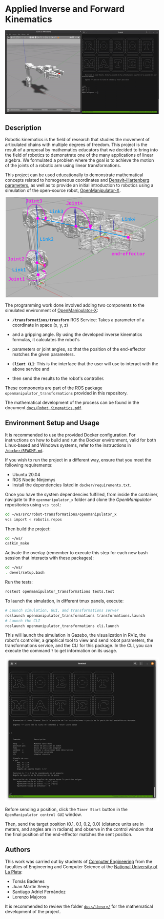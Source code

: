 # Applied Inverse and Forward Kinematics

<p align="center">
  <img src="docs/demo.gif" />
</p>

## Description

Robotic kinematics is the field of research that studies the movement of articulated chains
with multiple degrees of freedom. This project is the result of a proposal by mathematics
educators that we decided to bring into the field of robotics to demonstrate one of the many
applications of linear algebra. We formulated a problem where the goal is to achieve the motion
of the joints of a robotic arm using linear transformations.

This project can be used educationally to demonstrate mathematical concepts related to homogeneous
coordinates and [Denavit–Hartenberg parameters](https://en.wikipedia.org/wiki/Denavit%E2%80%93Hartenberg_parameters),
as well as to provide an initial introduction to robotics using a simulation of the open-source robot,
[OpenManipulator-X](https://emanual.robotis.com/docs/en/platform/openmanipulator_x/overview/).

<p align="center">
  <img src="docs/diagram_annotated.png" width="500" />
</p>

The programming work done involved adding two components to the simulated environment of
[OpenManipulator-X](https://emanual.robotis.com/docs/en/platform/openmanipulator_x/overview/):

- **`/transformations/transform`** ROS Service: Takes a parameter of a coordinate in space (x, y, z)
- and a gripping angle. By using the developed inverse kinematics formulas, it calculates the robot's 
- parameters or joint angles, so that the position of the end-effector matches the given parameters.

- **`Client CLI`**: This is the interface that the user will use to interact with the above service and 
- then send the results to the robot's controller.

These components are part of the ROS package `openmanipulator_transformations` provided in this repository.

The mathematical development of the process can be found in the document [`docs/Robot_Kinematics.pdf`](https://github.com/b-Tomas/robot-kinematics/blob/main/docs/Robot_Kinematics.pdf).

## Environment Setup and Usage

It is recommended to use the provided Docker configuration. For instructions on how to build and run the 
Docker environment, valid for both Linux-based and Windows systems, refer to the instructions in [`/docker/README.md`](https://github.com/b-Tomas/robot-kinematics/blob/main/docker/README.md).

If you wish to run the project in a different way, ensure that you meet the following requirements:
* Ubuntu 20.04
* ROS Noetic Ninjemys
* Install the dependencies listed in `docker/requirements.txt`.

Once you have the system dependencies fulfilled, from inside the container, navigate to the `openmanipulator_x` 
folder and clone the _OpenManipulator_ repositories using `vcs tool`:

```sh
cd ~/ws/src/robot-transformations/openmanipulator_x
vcs import < robotis.repos
```

Then build the project:

```sh
cd ~/ws/
catkin_make
```

Activate the overlay (remember to execute this step for each new bash session that interacts with these packages):

```sh
cd ~/ws/
. devel/setup.bash
```

Run the tests:

```sh
rostest openmanipulator_transformations tests.test
```

To launch the simulation, in different tmux panels, execute:

```sh
# Launch simulation, GUI, and transformations server
roslaunch openmanipulator_transformations transformations.launch
# Launch the CLI
roslaunch openmanipulator_transformations cli.launch
```

This will launch the simulation in Gazebo, the visualization in RViz, the robot's controller, a graphical tool to 
view and send robot parameters, the transformations service, and the CLI for this package. In the CLI, you can execute 
the command `?` to get information on its usage.

<p align="center">
  <img src="docs/cli.png" />
</p>

Before sending a position, click the `Timer Start` button in the `OpenManipulator control GUI` window.

Then, send the target position (0.1, 0.1, 0.2, 0.0) (distance units are in meters, and angles are in radians)
 and observe in the control window that the final position of the end-effector matches the sent position.

## Authors

This work was carried out by students of [Computer Engineering](https://ic.info.unlp.edu.ar/) from the faculties 
of Engineering and Computer Science at the [National University of La Plata](https://unlp.edu.ar):

- Tomás Badenes
- Juan Martín Seery
- Santiago Adriel Fernández
- Lorenzo Majoros

It is recommended to review the folder [`docs/theory/`](https://github.com/b-Tomas/robot-kinematics/tree/main/docs/theory) 
for the mathematical development of the project.
